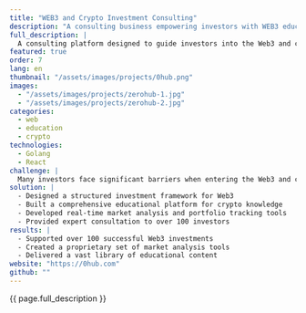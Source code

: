 ```yaml
---
title: "WEB3 and Crypto Investment Consulting"
description: "A consulting business empowering investors with WEB3 education and crypto exchange opportunities"
full_description: |
  A consulting platform designed to guide investors into the Web3 and cryptocurrency markets through tailored investment strategies, educational resources, and market intelligence tools. Zerohub combines expertise in investment management and Web3 to simplify complex crypto opportunities for investors.
featured: true
order: 7
lang: en
thumbnail: "/assets/images/projects/0hub.png"
images:
  - "/assets/images/projects/zerohub-1.jpg"
  - "/assets/images/projects/zerohub-2.jpg"
categories:
  - web
  - education
  - crypto
technologies:
  - Golang
  - React
challenge: |
  Many investors face significant barriers when entering the Web3 and cryptocurrency markets, such as lack of knowledge, complex investment strategies, and fast-changing market conditions. Zerohub needed to address these challenges by offering a structured, accessible platform.
solution: |
  - Designed a structured investment framework for Web3
  - Built a comprehensive educational platform for crypto knowledge
  - Developed real-time market analysis and portfolio tracking tools
  - Provided expert consultation to over 100 investors
results: |
  - Supported over 100 successful Web3 investments
  - Created a proprietary set of market analysis tools
  - Delivered a vast library of educational content
website: "https://0hub.com"
github: ""
---
```


{{ page.full_description }}